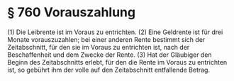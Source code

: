 # § 760 Vorauszahlung
(1) Die Leibrente ist im Voraus zu entrichten.
(2) Eine Geldrente ist für drei Monate vorauszuzahlen; bei einer anderen Rente bestimmt sich der Zeitabschnitt, für den sie im Voraus zu entrichten ist, nach der Beschaffenheit und dem Zwecke der Rente.
(3) Hat der Gläubiger den Beginn des Zeitabschnitts erlebt, für den die Rente im Voraus zu entrichten ist, so gebührt ihm der volle auf den Zeitabschnitt entfallende Betrag.
